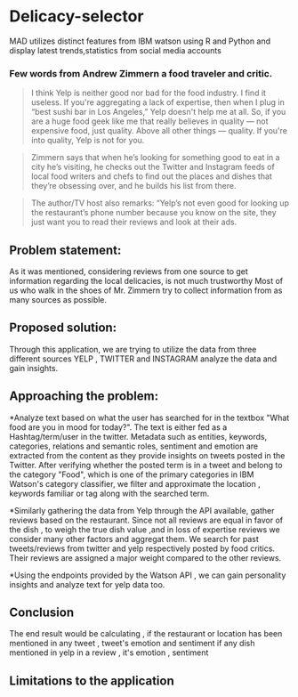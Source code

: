 # Delicacy-selector
MAD utilizes distinct features from IBM watson using R and Python and display latest trends,statistics from social media accounts

### Few words from Andrew Zimmern a food traveler and critic. 
       
>I think Yelp is neither good nor bad for the food industry. I find it useless. 
>If you're aggregating a lack of expertise, then   when I plug in “best sushi bar in Los Angeles,” Yelp doesn't help me at all.
>So, if you are a huge food geek like me that really believes in quality — not expensive food, just quality.
>Above all other things — quality. If you're into quality, Yelp is not for you.

>Zimmern says that when he’s looking for something good to eat in a city he’s visiting, 
>he checks out the Twitter and Instagram feeds of local food writers and chefs to find out the places and dishes that 
>they’re obsessing over, and he builds his list from there. 
		
>The author/TV host also remarks: “Yelp’s not even good for looking up the restaurant’s phone number because you know on the site, 
>they just want you to read their reviews and look at their ads.

## Problem statement:
As it was mentioned, considering reviews from one source to get information regarding the local delicacies, is not much trustworthy
Most of us who walk in the shoes of Mr. Zimmern try to collect information from as many sources as possible.

## Proposed solution: 
Through this application, we are trying to utilize the data from three different sources YELP , TWITTER and INSTAGRAM analyze the data and gain insights.

## Approaching the problem: 

*Analyze text based on what the user has searched for in the textbox "What food are you in mood for today?".
The text is either fed as a Hashtag/term/user in the twitter. 
Metadata such as  entities, keywords, categories, relations and semantic roles, sentiment and emotion are extracted from the content as they provide insights on tweets posted in the Twitter. 
After verifying whether the posted term is in a tweet and belong to the category "Food",  which is one of the primary categories in IBM Watson's category classifier, we filter and approximate the location , keywords familiar or tag along with the searched term. 

*Similarly gathering the data from Yelp through the API available, gather reviews based on the restaurant. Since not all reviews are equal in favor of the dish , to weigh the true dish value ,and in loss of expertise reviews we consider many other factors and aggregat them. We search for past tweets/reviews from twitter and yelp respectively posted by food critics. Their reviews are assigned a major weight compared to the other reviews.

*Using the endpoints provided by the Watson API , we can gain personality insights and analyze text for yelp data too.

## Conclusion
The end result would be calculating , if the restaurant or location has been mentioned in any tweet , tweet's emotion and sentiment
if any dish mentioned in yelp in a review , it's emotion , sentiment 

## Limitations to the application





